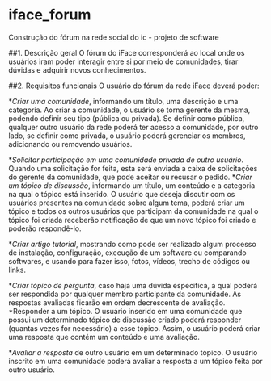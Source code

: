 # iface_forum
Construção do fórum na rede social do ic - projeto de software

##1. Descrição geral 
O fórum do iFace corresponderá ao local onde os usuários iram poder interagir entre si por meio de comunidades, tirar dúvidas e adquirir novos conhecimentos.

##2. Requisitos funcionais
O usuário do fórum da rede iFace deverá poder:

  *_Criar uma comunidade_, informando um título, uma descrição e uma categoria. Ao criar a comunidade, o usuário se torna gerente da mesma, podendo definir seu tipo (pública ou privada). Se definir como pública, qualquer outro usuário da rede poderá ter acesso a comunidade, por outro lado, se definir como privada, o usuário poderá gerenciar os membros, adicionando ou removendo usuários.
  
  *_Solicitar participação em uma comunidade privada de outro usuário_. Quando uma solicitação for feita, esta será enviada a caixa de solicitações do gerente da comunidade, que pode aceitar ou recusar o pedido.
  *_Criar um tópico de discussão_, informando um título, um conteúdo e a categoria na qual o tópico está inserido. O usuário que deseja discutir com os usuários presentes na comunidade sobre algum tema, poderá criar um tópico e todos os outros usuários que participam da comunidade na qual o tópico foi criada receberão notificação de que um novo tópico foi criado e poderão respondê-lo.
  
  *_Criar artigo tutorial_, mostrando como pode ser realizado algum processo de instalação, configuração, execução de um software ou comparando softwares, e usando para fazer isso, fotos, vídeos, trecho de códigos ou links.
  
  *_Criar tópico de pergunta_, caso haja uma dúvida especifica, a qual poderá ser respondida por qualquer membro participante da comunidade. As respostas avaliadas ficarão em ordem decrescente de avaliação.
  *Responder a um tópico. O usuário inserido em uma comunidade que possui um determinado tópico de discussão criado poderá responder (quantas vezes for necessário) a esse tópico. Assim, o usuário poderá criar uma resposta que contém um conteúdo e uma avaliação.
  
  *_Avaliar a resposta_ de outro usuário em um determinado tópico. O usuário inscrito em uma comunidade poderá avaliar a resposta a um tópico feita por outro usuário.


